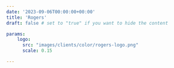 ```yaml
---
date: '2023-09-06T00:00:00+00:00'
title: 'Rogers'
draft: false # set to "true" if you want to hide the content

params:
    logo:
      src: "images/clients/color/rogers-logo.png"
      scale: 0.15

---
```


